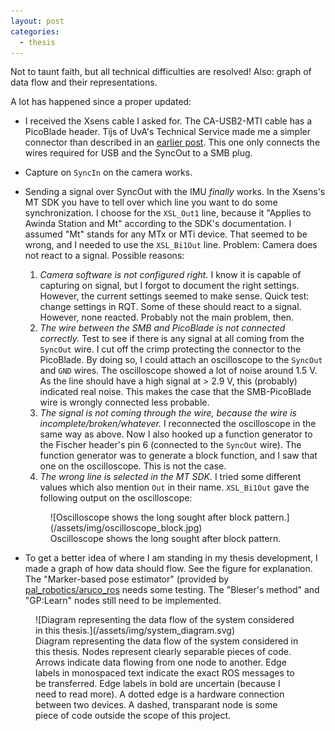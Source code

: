 ```yaml
---
layout: post
categories:
  - thesis
---
```


Not to taunt faith, but all technical difficulties are resolved!  Also: graph of data flow and their representations.

A lot has happened since a proper updated:

- I received the Xsens cable I asked for.  The CA-USB2-MTI cable has a PicoBlade header.  Tijs of UvA's Technical Service made me a simpler connector than described in an [earlier post](2014/11/04/).  This one only connects the wires required for USB and the SyncOut to a SMB plug.
- Capture on `SyncIn` on the camera works.
- Sending a signal over SyncOut with the IMU *finally* works.  In the Xsens's MT SDK you have to tell over which line you want to do some synchronization.  I choose for the `XSL_Out1` line, because it "Applies to Awinda Station and Mt" according to the SDK's documentation.  I assumed "Mt" stands for any MTx or MTi device.  That seemed to be wrong, and I needed to use the `XSL_Bi1Out` line.
  Problem: Camera does not react to a signal. Possible reasons:
    1. _Camera software is not configured right._  I know it is capable of capturing on signal, but I forgot to document the right settings.  However, the current settings seemed to make sense.  Quick test: change settings in RQT.  Some of these should react to a signal.  However, none reacted.  Probably not the main problem, then.
    2. _The wire between the SMB and PicoBlade is not connected correctly._  Test to see if there is any signal at all coming from the `SyncOut` wire.
       I cut off the crimp protecting the connector to the PicoBlade.  By doing so, I could attach an oscilloscope to the `SyncOut` and `GND` wires.  The oscilloscope showed a lot of noise around 1.5 V.  As the line should have a high signal at &gt; 2.9 V, this (probably) indicated real noise.  This makes the case that the SMB-PicoBlade wire is wrongly connected less probable.
    3. _The signal is not coming through the wire, because the wire is incomplete/broken/whatever._
       I reconnected the oscilloscope in the same way as above.  Now I also hooked up a function generator to the Fischer header's pin 6 (connected to the `SyncOut` wire).  The function generator was to generate a block function, and I saw that one on the oscilloscope.  This is not the case.
    4. _The wrong line is selected in the MT SDK._  I tried some different values which also mention `Out` in their name.  `XSL_Bi1Out` gave the following output on the oscilloscope:
    <figure>
    ![Oscilloscope shows the long sought after block pattern.](/assets/img/oscilloscope_block.jpg)
    <figcaption>
    Oscilloscope shows the long sought after block pattern.
    </figcaption>
    </figure>

- To get a better idea of where I am standing in my thesis development, I made a graph of how data should flow.  See the figure for explanation.  The "Marker-based pose estimator" (provided by [pal_robotics/aruco_ros](https://github.com/pal-robotics/aruco_ros) needs some testing.  The "Bleser's method" and "GP:Learn" nodes still need to be implemented.

<figure>
![Diagram representing the data flow of the system considered in this thesis.](/assets/img/system_diagram.svg)
<figcaption>
Diagram representing the data flow of the system considered in this thesis.  Nodes represent clearly separable pieces of code.  Arrows indicate data flowing from one node to another.  Edge labels in monospaced text indicate the exact ROS messages to be transferred.  Edge labels in bold are uncertain (because I need to read more).  A dotted edge is a hardware connection between two devices.  A dashed, transparant node is some piece of code outside the scope of this project.
</figcaption>
</figure>
